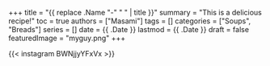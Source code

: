 +++
title = "{{ replace .Name "-" " " | title }}"
summary = "This is a delicious recipe!"
toc = true
authors = ["Masami"]
tags = []
categories = ["Soups", "Breads"]
series = []
date = {{ .Date }}
lastmod = {{ .Date }}
draft = false
featuredImage = "myguy.png"
+++

{{< instagram BWNjjyYFxVx >}}
